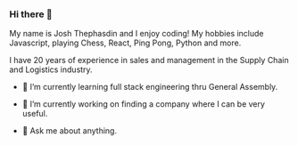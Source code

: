 ### Hi there 👋

My name is Josh Thephasdin and I enjoy coding! My hobbies include Javascript, playing Chess, React, Ping Pong, Python and more. 

I have 20 years of experience in sales and management in the Supply Chain and Logistics industry.

- 🌱 I’m currently learning full stack engineering thru General Assembly.

- 🔭 I’m currently working on finding a company where I can be very useful.

- 💬 Ask me about anything. 

